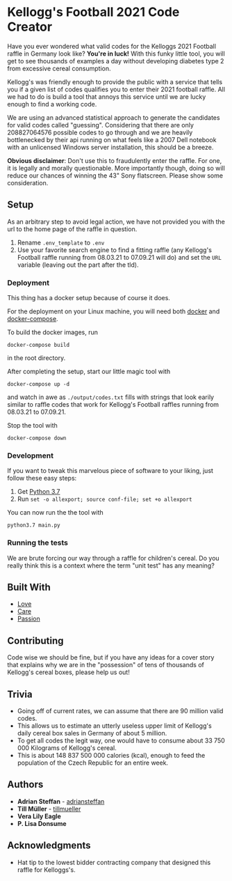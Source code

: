 # Kellogg's Football 2021 Code Creator

Have you ever wondered what valid codes for the Kelloggs 2021 Football raffle in Germany look like? **You're in luck!**
With this funky little tool, you will get to see thousands of examples a day without developing diabetes type 2 from excessive cereal consumption.  

Kellogg's was friendly enough to provide the public with a service that tells you if a given list of codes qualifies you to enter their 2021 football raffle.
All we had to do is build a tool that annoys this service until we are lucky enough to find a working code.

We are using an advanced statistical approach to generate the candidates for valid codes called "guessing".
Considering that there are only 208827064576 possible codes to go through and we are heavily bottlenecked by their api running on what feels like a 2007 Dell notebook with an unlicensed Windows server installation, this should be a breeze.

**Obvious disclaimer**: Don't use this to fraudulently enter the raffle. For one, it is legally and morally questionable. More importantly though, doing so will reduce our chances of winning the 43" Sony flatscreen. Please show some consideration.


## Setup

As an arbitrary step to avoid legal action, we have not provided you with the url to the home page of the raffle in question.
1. Rename ```.env_template``` to ```.env```
2. Use your favorite search engine to find a fitting raffle (any Kellogg's Football raffle running from 08.03.21 to 07.09.21 will do) and set the ``URL`` variable (leaving out the part after the tld).


### Deployment

This thing has a docker setup because of course it does.

For the deployment on your Linux machine, you will need both [docker](https://docs.docker.com/engine/install/) and [docker-compose](https://docs.docker.com/compose/install/).

To build the docker images, run 

```
docker-compose build
```

in the root directory.

After completing the setup, start our little magic tool with

```
docker-compose up -d
```

and watch in awe as ```./output/codes.txt``` fills with strings that look earily similar to raffle codes that work for Kellogg's Football raffles running from 08.03.21 to 07.09.21.

Stop the tool with

```
docker-compose down
```


### Development

If you want to tweak this marvelous piece of software to your liking, just follow these easy steps:

1. Get [Python 3.7](https://www.python.org/downloads/)
2. Run ````set -o allexport; source conf-file; set +o allexport````

You can now run the the tool with
```
python3.7 main.py
```

### Running the tests

We are brute forcing our way through a raffle for children's cereal. Do you really think this is a context where the term "unit test" has any meaning?


## Built With

* [Love](https://tinder.com/)
* [Care](https://hinge.co/) 
* [Passion](https://wiki.archlinux.org/)

## Contributing

Code wise we should be fine, but if you have any ideas for a cover
story that explains why we are in the "possession" of tens of thousands of Kellogg's cereal boxes, please help us out! 

## Trivia

* Going off of current rates, we can assume that there are 90 million valid codes.
* This allows us to estimate an utterly useless upper limit of Kellogg's daily cereal box sales in Germany of about 5 million.
* To get all codes the legit way, one would have to consume about 33 750 000 Kilograms of Kellogg's cereal.
* This is about 148 837 500 000 calories (kcal), enough to feed the population of the Czech Republic for an entire week.

## Authors

* **Adrian Steffan** - [adriansteffan](https://github.com/adriansteffan)
* **Till Müller** - [tillmueller](https://github.com/tillmueller)
* **Vera Lily Eagle**
* **P. Lisa Donsume**


## Acknowledgments

* Hat tip to the lowest bidder contracting company that designed this raffle for Kelloggs's.

